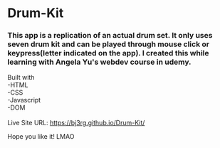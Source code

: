 # Drum-Kit

### This app is a replication of an actual drum set. It only uses seven drum kit and can be played through mouse click or keypress(letter indicated on the app). I created this while learning with Angela Yu's webdev course in udemy. 

Built with
<br/>
-HTML
<br/>
-CSS
<br/>
-Javascript
<br/>
-DOM
<br/>
<br/>
Live Site URL:  https://bj3rg.github.io/Drum-Kit/
<br/>

Hope you like it! LMAO
